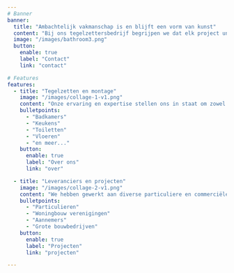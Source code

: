 ```yaml
---
# Banner
banner:
  title: "Ambachtelijk vakmanschap is en blijft een vorm van kunst"
  content: "Bij ons tegelzettersbedrijf begrijpen we dat elk project uniek is en speciale aandacht verdient. Of het nu gaat om een kleine tegelklus in een badkamer of een grootschalig project voor een commerciële ruimte, we hebben de expertise om aan uw behoeften te voldoen. Door onze ruime ervaring sinds 1985 kunt u met ieder project bij ons terecht."
  image: "/images/bathroom3.png"
  button:
    enable: true
    label: "Contact"
    link: "contact"

# Features
features:
  - title: "Tegelzetten en montage"
    image: "/images/collage-1-v1.png"
    content: "Onze ervaring en expertise stellen ons in staat om zowel kleine als grote projecten te realiseren, zowel voor particuliere als commerciële klanten. We betegelen wanden, vloeren, douchegebieden en badkuipen, en zijn bekwaam in het werken met verschillende tegelmaterialen, waaronder keramiek, porselein en natuursteen. Als ervaren tegelzetters kunnen we ook betrokken worden bij renovatie- en restauratieprojecten. Vandaag de dag zijn extra grote tegels in trek en ook daar kunnen wij u in van dienst zijn!"
    bulletpoints:
      - "Badkamers"
      - "Keukens"
      - "Toiletten"
      - "Vloeren"
      - "en meer..."
    button:
      enable: true
      label: "Over ons"
      link: "over"

  - title: "Leveranciers en projecten"
    image: "/images/collage-2-v1.png"
    content: "We hebben gewerkt aan diverse particuliere en commerciële projecten, waaronder kantoren, winkels, restaurants en hotels. Zo hebben we het tegelwerk verzorgd voor o.a. Schipholtunnel, World Trade Centre, Kentucky Fried Chicken, Gevangenis de Schie, Diergaarde Blijdorp, Nieuwe Sparta Stadion, Stena Line, JSM Studio. Hiervoor werken we al decenia met vertrouwde leveranciers zoals [Raab Karcher](https://www.raabkarcher.nl/), [Esselink](https://www.bouwcenter.nl/esselink/), en [Jan Groen Tegelhandel](https://www.jangroentegels.nl/)."
    bulletpoints:
      - "Particulieren"
      - "Woningbouw verenigingen"
      - "Aannemers"
      - "Grote bouwbedrijven"
    button:
      enable: true
      label: "Projecten"
      link: "projecten"

---
```

